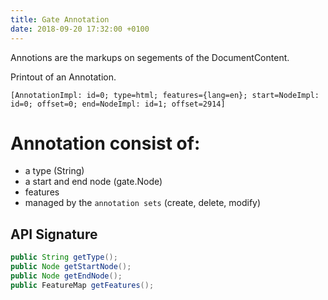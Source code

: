```yaml
---
title: Gate Annotation
date: 2018-09-20 17:32:00 +0100
---
```


Annotions are the markups on segements of the DocumentContent.

Printout of an Annotation.
```
[AnnotationImpl: id=0; type=html; features={lang=en}; start=NodeImpl: id=0; offset=0; end=NodeImpl: id=1; offset=2914]
```

# Annotation consist of:
* a type (String)
* a start and end node (gate.Node)
* features
* managed by the `annotation sets` (create, delete, modify)


## API Signature
```java
public String getType();
public Node getStartNode();
public Node getEndNode();
public FeatureMap getFeatures();
```
